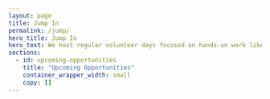 ```yaml
---
layout: page
title: Jump In
permalink: /jump/
hero_title: Jump In
hero_text: We host regular volunteer days focused on hands-on work like planting, weeding, watering, and harvesting. It’s a chance to help out and support the orchard in a meaningful way.
sections:
  - id: upcoming-opportunities
    title: "Upcoming Opportunities"
    container_wrapper_width: small
    copy: []
---
```


